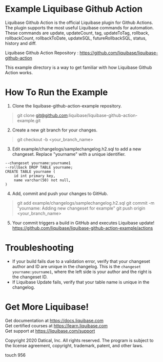 # Example Liquibase Github Action

Liquibase Github Action is the official Liquibase plugin for Github Actions. The plugin supports the most useful Liquibase commands for automation. These commands are update, updateCount, tag, updateToTag, rollback, rollbackCount, rollbackToDate, updateSQL, futureRollbackSQL, status, history and diff.

Liquibase Github Action Repository : https://github.com/liquibase/liquibase-github-action

This example directory is a way to get familiar with how Liquibase Github Action works. 

# How To Run the Example

1. Clone the liquibase-github-action-example repository.
> git clone git@github.com:liquibase/liquibase-github-action-example.git
2. Create a new git branch for your changes.
> git checkout -b <your_branch_name>
3. Edit example/changelogs/samplechangelog.h2.sql to add a new changeset. Replace "yourname" with a unique identifier.
```
--changeset yourname:yourname1
--rollback DROP TABLE yourname;
CREATE TABLE yourname (
    id int primary key,
    name varchar(50) not null,
)
```

4. Add, commit and push your changes to GitHub.
> git add example/changelogs/samplechangelog.h2.sql
> git commit -m "yourname: Adding new changeset for example"
> git push origin <your_branch_name>
5. Your commit triggers a build in GitHub and executes Liquibase update!
 https://github.com/liquibase/liquibase-github-action-example/actions
 
 # Troubleshooting
 * If your build fails due to a validation error, verify that your changeset author and ID are unique in the changelog. This is the `changeset yourname:yourname1`, where the left side is your author and the right is the changeset ID.
 * If Liquibase Update fails, verify that your table name is unique in the changelog.

# Get More Liquibase!
Get documentation at https://docs.liquibase.com      
Get certified courses at https://learn.liquibase.com  
Get support at https://liquibase.com/support         


Copyright 2020 Datical, Inc. All rights reserved. The program is subject to the 
license agreement, copyright, trademark, patent, and other laws.

touch 956

